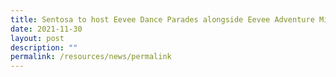 ```yaml
---
title: Sentosa to host Eevee Dance Parades alongside Eevee Adventure Mission
date: 2021-11-30
layout: post
description: ""
permalink: /resources/news/permalink
---
```



